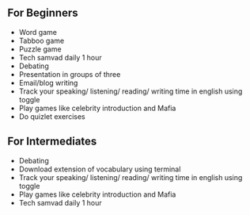 ## For Beginners
   - Word game
   - Tabboo game
   - Puzzle game
   - Tech samvad daily 1 hour
   - Debating
   - Presentation in groups of three
   - Email/blog writing
   - Track your speaking/ listening/ reading/ writing time in english using toggle
   - Play games like celebrity introduction and Mafia
   - Do quizlet exercises 
## For Intermediates
   - Debating
   - Download extension of vocabulary using terminal
   - Track your speaking/ listening/ reading/ writing time in english using toggle
   - Play games like celebrity introduction and Mafia
   - Tech samvad daily 1 hour
    
